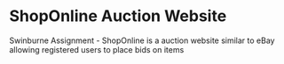 # ShopOnline Auction Website
Swinburne Assignment - ShopOnline is a auction website similar to eBay allowing registered users to place bids on items
